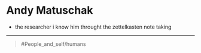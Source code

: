 # Andy Matuschak

- the researcher i know him throught the zettelkasten note taking

---

> #People_and_self/humans
